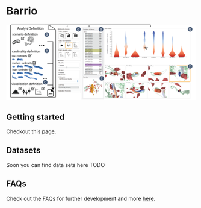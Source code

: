 # Barrio
![alt text](doc/teaser.png "Title")
## Getting started
Checkout this [page](https://github.com/jakobtroidl/Barrio/wiki/Getting-Started).

## Datasets
Soon you can find data sets here TODO

## FAQs
Check out the FAQs for further development and more [here](https://github.com/jakobtroidl/NeuroKit/wiki/FAQs). 



